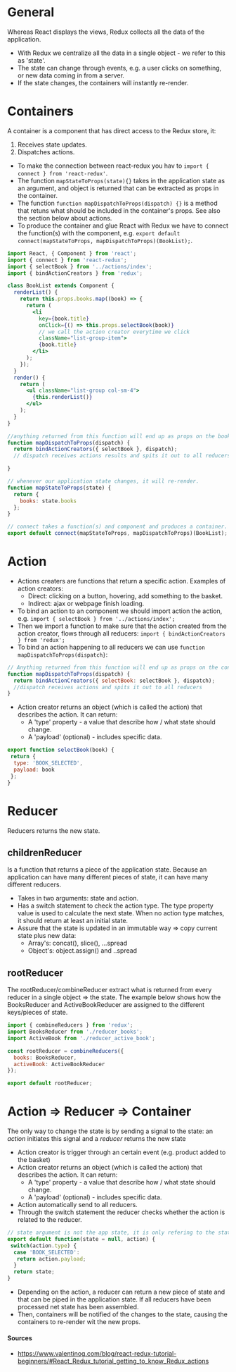 # General
Whereas React displays the views, Redux collects all the data of the application. 
- With Redux we centralize all the data in a single object - we refer to this as 'state'. 
- The state can change through events, e.g. a user clicks on something, or new data coming in from a server. 
- If the state changes, the containers will instantly re-render.

# Containers
A container is a component that has direct access to the Redux store, it:
1. Receives state updates.
2. Dispatches actions.

- To make the connection between react-redux you hav to `import { connect } from 'react-redux'`.
- The function `mapStateToProps(state){}` takes in the application state as an argument, and object is returned that can be extracted as props in the container. 
- The function `function mapDispatchToProps(dispatch) {}` is a method that retuns what should be included in the container's props. See also the section below about actions. 
- To produce the container and glue React with Redux we have to connect the function(s) with the component, e.g. `export default connect(mapStateToProps, mapDispatchToProps)(BookList);`. 

```jsx
import React, { Component } from 'react';
import { connect } from 'react-redux';
import { selectBook } from '../actions/index';
import { bindActionCreators } from 'redux';

class BookList extends Component {
  renderList() {
    return this.props.books.map((book) => {
      return (
        <li
          key={book.title}
          onClick={() => this.props.selectBook(book)}
          // we call the action creator everytime we click
          className="list-group-item">
          {book.title}
        </li>
      );
    });
  }
  render() {
    return (
      <ul className="list-group col-sm-4">
        {this.renderList()}
      </ul>
    );
  }
}

//anything returned from this function will end up as props on the booklist container.
function mapDispatchToProps(dispatch) {
  return bindActionCreators({ selectBook }, dispatch);
  // dispatch receives actions results and spits it out to all reducers everytime selectBook is called.

}

// whenever our application state changes, it will re-render.
function mapStateToProps(state) {
  return {
    books: state.books
  };
}

// connect takes a function(s) and component and produces a container.
export default connect(mapStateToProps, mapDispatchToProps)(BookList);
```

# Action 
- Actions creaters are functions that return a specific action. Examples of action creators: 
  - Direct: clicking on a button, hovering, add something to the basket. 
  - Indirect: ajax or webpage finish loading. 
- To bind an action to an component we should import action the action, e.g. `import { selectBook } from '../actions/index';`
- Then we import a function to make sure that the action created from the action creator, flows through all reducers: `import { bindActionCreators } from 'redux';`
- To bind an action happening to all reducers we can use `function mapDispatchToProps(dispatch}`:
```jsx 
// Anything returned from this function will end up as props on the container
function mapDispatchToProps(dispatch) {
  return bindActionCreators({ selectBook: selectBook }, dispatch); 
  //dispatch receives actions and spits it out to all reducers
}
```
- Action creator returns an object (which is called the action) that describes the action. It can return:
  - A 'type' property - a value that describe how / what state should change.
  - A 'payload' (optional) - includes specific data.
  
```jsx
export function selectBook(book) {
 return {
  type: 'BOOK_SELECTED',
  payload: book
 };
}
```

# Reducer
Reducers returns the new state.

## childrenReducer
Is a function that returns a piece of the application state.  Because an application can have many different pieces of state, it can have many different reducers. 

- Takes in two arguments: state and action.
- Has a switch statement to check the action type. The type property value is used to calculate the next state. When no action type matches, it should return at least an initial state.
- Assure that the state is updated in an immutable way => copy current state plus new data:
  - Array's: concat(), slice(), ...spread
  - Object's: object.assign() and ..spread

## rootReducer
The rootReducer/combineReducer extract what is returned from every reducer in a single object => the state. The example below shows how the BooksReducer and ActiveBookReducer are assigned to the different keys/pieces of state.  
```jsx
import { combineReducers } from 'redux';
import BooksReducer from './reducer_books';
import ActiveBook from './reducer_active_book';

const rootReducer = combineReducers({
  books: BooksReducer, 
  activeBook: ActiveBookReducer
});

export default rootReducer;
```

# Action => Reducer => Container 
The only way to change the state is by sending a signal to the state: an *action* initiates this signal and a *reducer* returns the new state
- Action creator is trigger through an certain event (e.g. product added to the basket)
- Action creator returns an object (which is called the action) that describes the action. It can return:
  - A 'type' property - a value that describe how / what state should change.
  - A 'payload' (optional) - includes specific data.
- Action automatically send to all reducers.
- Through the switch statement the reducer checks whether the action is related to the reducer.
```jsx
// state argument is not the app state, it is only refering to the state this reducer is responsible for
export default function(state = null, action) {
 switch(action.type) {
  case 'BOOK_SELECTED':
   return action.payload;
  }
  return state;
}
```
- Depending on the action, a reducer can return a new piece of state and that can be piped in the application state. If all reducers have been processed net state has been assembled.
- Then, containers will be notified of the changes to the state, causing the containers to re-render wit the new props.


#### Sources
- https://www.valentinog.com/blog/react-redux-tutorial-beginners/#React_Redux_tutorial_getting_to_know_Redux_actions


